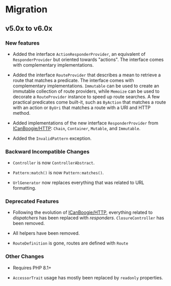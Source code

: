 # Migration

## v5.0x to v6.0x

### New features

- Added the interface `ActionResponderProvider`, an equivalent of `ResponderProvider` but oriented
  towards "actions". The interface comes with complementary implementations.

- Added the interface `RouteProvider` that describes a mean to retrieve a route that matches a
  predicate. The interface comes with complementary implementations. `Immutable` can be used to create
  an immutable collection of route providers, while `Memoize` can be used to decorate a
  `RouteProvider` instance to speed up route searches. A few practical predicates come built-it, such
  as `ByAction` that matches a route with an action or `ByUri` that matches a route with a URI and
  HTTP method.

- Added implementations of the new interface `ResponderProvider` from [ICanBoogie/HTTP][]: `Chain`,
  `Container`, `Mutable`, and `Immutable`.

- Added the `InvalidPattern` exception.

### Backward Incompatible Changes

- `Controller` is now `ControllerAbstract`.

- `Pattern:match()` is now `Pattern:matches()`.

- `UrlGenerator` now replaces everything that was related to URL formatting.

### Deprecated Features

- Following the evolution of [ICanBoogie/HTTP][], everything related to _dispatchers_ has been
  replaced with _responders_. `ClosureController` has been removed.

- All helpers have been removed.

- `RouteDefinition` is gone, routes are defined with `Route`

### Other Changes

- Requires PHP 8.1+

- `AccessorTrait` usage has mostly been replaced by `readonly` properties.



[ICanBoogie/HTTP]: https://github.com/ICanBoogie/HTTP
